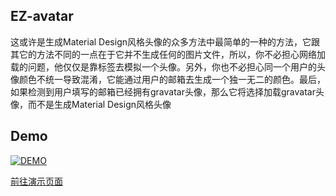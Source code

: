 ## EZ-avatar

这或许是生成Material Design风格头像的众多方法中最简单的一种的方法，它跟其它的方法不同的一点在于它并不生成任何的图片文件，所以，你不必担心网络加载的问题，他仅仅是靠标签去模拟一个头像。另外，你也不必担心同一个用户的头像颜色不统一导致混淆，它能通过用户的邮箱去生成一个独一无二的颜色。最后，如果检测到用户填写的邮箱已经拥有gravatar头像，那么它将选择加载gravatar头像，而不是生成Material Design风格头像

## Demo
[![DEMO](https://cdn.ryongyon.com/EZ-avatar.png "DEMO")](https://www.ryongyon.com/ez-avatar "DEMO")

[前往演示页面](https://www.ryongyon.com/ez-avatar "前往演示页面")